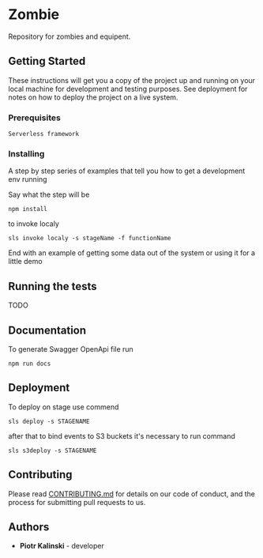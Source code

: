 # Zombie

Repository for zombies and equipent.

## Getting Started

These instructions will get you a copy of the project up and running on your local machine for development and testing purposes. See deployment for notes on how to deploy the project on a live system.

### Prerequisites

```
Serverless framework
```

### Installing 

A step by step series of examples that tell you how to get a development env running

Say what the step will be

```
npm install
```

to invoke localy

```
sls invoke localy -s stageName -f functionName
```


End with an example of getting some data out of the system or using it for a little demo

## Running the tests

TODO


## Documentation

To generate Swagger OpenApi file run

```
npm run docs
```


## Deployment

To deploy on stage use commend

```
sls deploy -s STAGENAME
```

after that to bind events to S3 buckets it's necessary to run command

```
sls s3deploy -s STAGENAME
```


## Contributing

Please read [CONTRIBUTING.md](https://gist.github.com/PurpleBooth/b24679402957c63ec426) for details on our code of conduct, and the process for submitting pull requests to us.


## Authors

* **Piotr Kalinski** - developer
